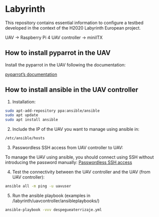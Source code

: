 # Labyrinth

This repository contains essential information to configure a testbed developed in the context of the H2020 Labyrinth European project.

UAV -> Raspberry Pi 4
UAV controller -> miniITX

## How to install pyparrot in the UAV

Install the pyparrot in the UAV following the documentation:

[pyparrot’s documentation](https://pyparrot.readthedocs.io/en/latest/)

## How to install ansible in the UAV controller

1. Installation:
``` bash
sudo apt-add-repository ppa:ansible/ansible
sudo apt update
sudo apt install ansible
```

2. Include the IP of the UAV you want to manage using ansible in:
```bash
/etc/ansible/hosts
```

3. Passwordless SSH access from UAV controller to UAV:

To manage the UAV using ansible, you should connect using SSH without introducing the password manually:
[Passwordless SSH access](https://www.raspberrypi.org/documentation/remote-access/ssh/passwordless.md)

4. Test the connectivity between the UAV controller and the UAV (from UAV controller):

```bash
ansible all -m ping -u uavuser
```

5. Run the ansible playbook (examples in /labyrinth/uavcontroller/ansibleplaybooks/)
```bash
ansible-playbook -vvv despegueaterrizaje.yml
```
